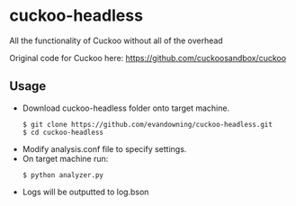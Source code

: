 # cuckoo-headless
All the functionality of Cuckoo without all of the overhead

Original code for Cuckoo here: https://github.com/cuckoosandbox/cuckoo

## Usage
  * Download cuckoo-headless folder onto target machine.
    ```
    $ git clone https://github.com/evandowning/cuckoo-headless.git
    $ cd cuckoo-headless
    ```
  * Modify analysis.conf file to specify settings.
  * On target machine run:
    ```
    $ python analyzer.py
    ```
  * Logs will be outputted to log.bson
